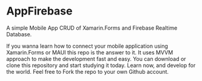 # AppFirebase
A simple Mobile App CRUD of Xamarin.Forms and Firebase Realtime Database.

If you wanna learn how to connect your mobile application using Xamarin.Forms or MAUI this repo is the answer to it. It uses MVVM approach to make the development fast and easy.
You can download or clone this repository and start studying it today. Learn now, and develop for the world. Feel free to Fork the repo to your own Github account.
